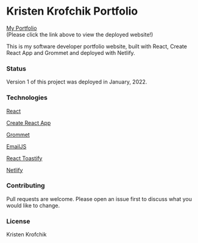# Kristen Krofchik Portfolio

[My Portfolio](https://kristenkrofchik.netlify.app/)<br />
(Please click the link above to view the deployed website!)

This is my software developer portfolio website, built with React, Create React App and Grommet and deployed with Netlify.

### Status
Version 1 of this project was deployed in January, 2022. 

### Technologies

[React](https://reactjs.org/docs/getting-started.html)

[Create React App](https://create-react-app.dev/docs/getting-started)

[Grommet](https://v2.grommet.io/)

[EmailJS](https://www.emailjs.com/)

[React Toastify](https://www.npmjs.com/package/react-toastify)

[Netlify](https://docs.netlify.com/)

### Contributing
Pull requests are welcome. Please open an issue first to discuss what you would like to change.

### License
Kristen Krofchik

